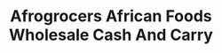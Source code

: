 ---
title: "Afrogrocers African Foods Wholesale Cash And Carry"
url: /leeds/afrogrocers-african-foods-wholesale-cash-and-carry/
shop: Großhandel
---
